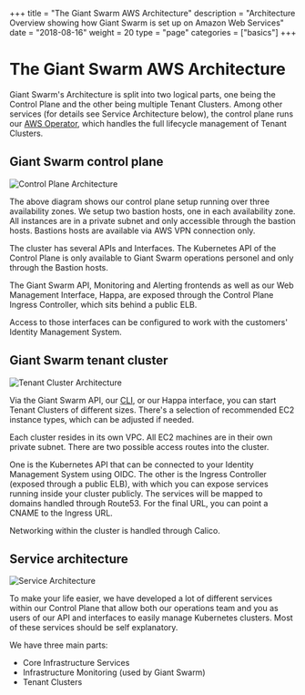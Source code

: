 +++
title = "The Giant Swarm AWS Architecture"
description = "Architecture Overview showing how Giant Swarm is set up on Amazon Web Services"
date = "2018-08-16"
weight = 20
type = "page"
categories = ["basics"]
+++

# The Giant Swarm AWS Architecture

Giant Swarm's Architecture is split into two logical parts, one being the Control Plane and the other being multiple Tenant Clusters. Among other services (for details see Service Architecture below), the control plane runs our [AWS Operator](https://github.com/giantswarm/aws-operator), which handles the full lifecycle management of Tenant Clusters.

## Giant Swarm control plane

![Control Plane Architecture](/img/architecture-aws-control-plane.png)

The above diagram shows our control plane setup running over three availability zones. We setup two bastion hosts, one in each availability zone. All instances are in a private subnet and only accessible through the bastion hosts. Bastions hosts are available via AWS VPN connection only.

The cluster has several APIs and Interfaces. The Kubernetes API of the Control Plane is only available to Giant Swarm operations personel and only through the Bastion hosts. 

The Giant Swarm API, Monitoring and Alerting frontends as well as our Web Management Interface, Happa, are exposed through the Control Plane Ingress Controller, which sits behind a public ELB.

Access to those interfaces can be configured to work with the customers' Identity Management System.

## Giant Swarm tenant cluster

![Tenant Cluster Architecture](/img/architecture-aws-tenant-cluster.png)

Via the Giant Swarm API, our [CLI](https://github.com/giantswarm/gsctl), or our Happa interface, you can start Tenant Clusters of different sizes. There's a selection of recommended EC2 instance types, which can be adjusted if needed. 

Each cluster resides in its own VPC. All EC2 machines are in their own private subnet. There are two possible access routes into the cluster. 

One is the Kubernetes API that can be connected to your Identity Management System using OIDC. The other is the Ingress Controller (exposed through a public ELB), with which you can expose services running inside your cluster publicly. The services will be mapped to domains handled through Route53. For the final URL, you can point a CNAME to the Ingress URL. 

Networking within the cluster is handled through Calico. 

## Service architecture

![Service Architecture](/img/architecture-aws-services.png)

To make your life easier, we have developed a lot of different services within our Control Plane that allow both our operations team and you as users of our API and interfaces to easily manage Kubernetes clusters. Most of these services should be self explanatory. 

We have three main parts:

* Core Infrastructure Services
* Infrastructure Monitoring (used by Giant Swarm)
* Tenant Clusters
